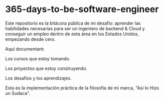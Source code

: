# 365-days-to-be-software-engineer
Este repositorio es la bitácora pública de mi desafío: aprender las habilidades necesarias para ser un ingeniero de backend & Cloud y conseguir un empleo dentro de esta área en los Estados Unidos, empezando desde cero.

Aquí documentaré:

Los cursos que estoy tomando.

Los proyectos que estoy construyendo.

Los desafíos y los aprendizajes.

Esta es la implementación práctica de la filosofía de mi marca, "Así lo Hizo un Sudaca".
